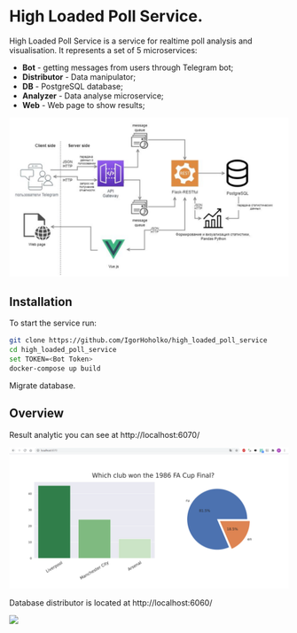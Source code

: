 # High Loaded Poll Service.

High Loaded Poll Service is a service for realtime poll analysis and visualisation.
It represents a set of 5 microservices:
    
* **Bot** - getting messages from users through Telegram bot; 
* **Distributor** - Data manipulator;
* **DB** - PostgreSQL database;
* **Analyzer** - Data analyse microservice;
* **Web** - Web page to show results;

<img src="docs/arcitecture.PNG">

## Installation

To start the service run:

```bash
git clone https://github.com/IgorHoholko/high_loaded_poll_service
cd high_loaded_poll_service
set TOKEN=<Bot Token>
docker-compose up build
```

Migrate database.



## Overview 

Result analytic you can see at http://localhost:6070/

<img src="docs/web.PNG">

Database distributor is located at http://localhost:6060/

<img src="docs/distributor.PNG">



